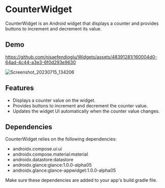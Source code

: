 # CounterWidget

CounterWidget is an Android widget that displays a counter and provides buttons to increment and decrement its value.

## Demo
https://github.com/nisaefendioglu/Widgets/assets/48391281/160004d0-64ad-4c44-a3e3-6f0d293e9630

![Screenshot_20230715_134206](https://github.com/nisaefendioglu/Widgets/assets/48391281/6a439a39-8f94-49a1-a817-9c974da6c8c4)

## Features

- Displays a counter value on the widget.
- Provides buttons to increment and decrement the counter value.
- Updates the widget UI automatically when the counter value changes.

## Dependencies

CounterWidget relies on the following dependencies:

- androidx.compose.ui:ui
- androidx.compose.material:material
- androidx.datastore:datastore
- androidx.glance:glance:1.0.0-alpha05
- androidx.glance:glance-appwidget:1.0.0-alpha05

Make sure these dependencies are added to your app's build.gradle file.

